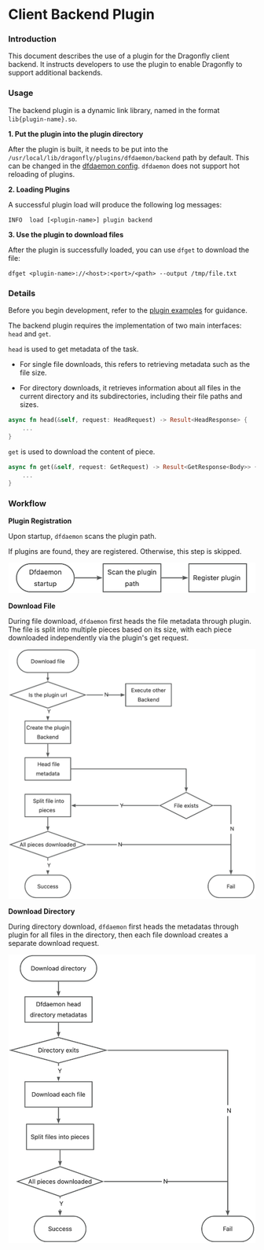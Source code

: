# Client Backend Plugin

### Introduction

This document describes the use of a plugin for the Dragonfly client backend. It instructs developers to use the plugin to enable Dragonfly to support additional backends.

### Usage

The backend plugin is a dynamic link library, named in the format `lib{plugin-name}.so`.

**1. Put the plugin into the plugin directory**

After the plugin is built, it needs to be put into the `/usr/local/lib/dragonfly/plugins/dfdaemon/backend` path by default. This can be changed in the [dfdaemon config](https://d7y.io/docs/next/reference/configuration/client/dfdaemon/). `dfdaemon` does not support hot reloading of plugins.

**2. Loading Plugins**

A successful plugin load will produce the following log messages:

```
INFO  load [<plugin-name>] plugin backend
```

**3. Use the plugin to download files**

After the plugin is successfully loaded, you can use `dfget` to download the file:

```shell
dfget <plugin-name>://<host>:<port>/<path> --output /tmp/file.txt
```

### Details

Before you begin development, refer to the [plugin examples](https://github.com/dragonflyoss/client/tree/main/dragon-client-backend/examples/plugin) for guidance.

The backend plugin requires the implementation of two main interfaces: `head` and `get`.

`head` is used to get metadata of the task.

- For single file downloads, this refers to retrieving metadata such as the file size.

- For directory downloads, it retrieves information about all files in the current directory and its subdirectories, including their file paths and sizes.

```rust
async fn head(&self, request: HeadRequest) -> Result<HeadResponse> {
    ...
}
```

`get` is used to download the content of piece.

```rust
async fn get(&self, request: GetRequest) -> Result<GetResponse<Body>> {
    ...
}
```

### Workflow

**Plugin Registration**

Upon startup, `dfdaemon` scans the plugin path.

If plugins are found, they are registered. Otherwise, this step is skipped.

![](./register-plugin.jpg)

**Download File**

During file download, `dfdaemon` first heads the file metadata through plugin. The file is split into multiple pieces based on its size, with each piece downloaded independently via the plugin's get request.

![](./download-file.jpg)

**Download Directory**

During directory download, `dfdaemon` first heads the metadatas through plugin for all files in the directory, then each file download creates a separate download request.

![](./download-directory.jpg)
